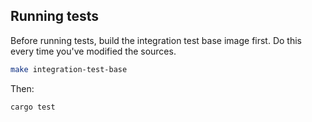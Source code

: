 ## Running tests

Before running tests, build the integration test base image first. Do this every time you've modified the sources.

~~~bash
make integration-test-base
~~~

Then:

~~~bash
cargo test
~~~
